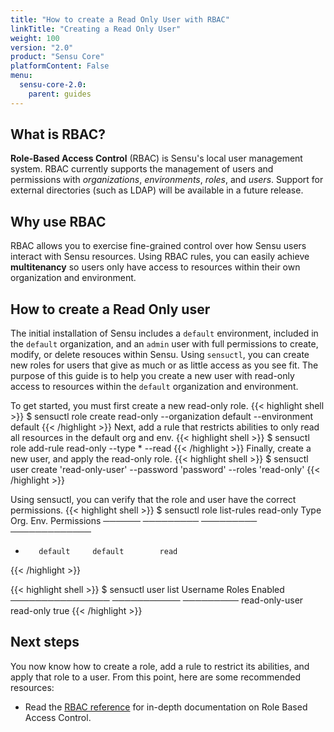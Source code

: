 ```yaml
---
title: "How to create a Read Only User with RBAC"
linkTitle: "Creating a Read Only User"
weight: 100
version: "2.0"
product: "Sensu Core"
platformContent: False
menu: 
  sensu-core-2.0:
    parent: guides
---
```


## What is RBAC?
**Role-Based Access Control** (RBAC) is Sensu's local user management system. RBAC currently supports the management of users and permissions with *organizations*, *environments*, *roles*, and *users*. Support for external directories (such as LDAP) will be available in a future release.

## Why use RBAC
RBAC allows you to exercise fine-grained control over how Sensu users interact 
with Sensu resources. Using RBAC rules, you can easily achieve **multitenancy** 
so users only have access to resources within their own organization and environment. 

## How to create a Read Only user
The initial installation of Sensu includes a `default` environment, included in the `default` organization, and an `admin` user with full permissions to create, modify, or delete resouces within Sensu. Using `sensuctl`, you can create new roles for users that give as much or as little access as you see fit. The purpose of this guide is to help you create a new user with read-only access to resources within the `default` organization and environment.

To get started, you must first create a new read-only role. 
{{< highlight shell >}}
$ sensuctl role create read-only --organization default --environment default
{{< /highlight >}}
Next, add a rule that restricts abilities to only read all resources in the default org and env.
{{< highlight shell >}}
$ sensuctl role add-rule read-only --type * --read
{{< /highlight >}}
Finally, create a new user, and apply the read-only role.
{{< highlight shell >}}
$ sensuctl user create 'read-only-user'  --password 'password' --roles 'read-only'
{{< /highlight >}}

Using sensuctl, you can verify that the role and user have the correct permissions.
{{< highlight shell >}}
$ sensuctl role list-rules read-only
  Type       Org.       Env.       Permissions
 ────── ───────── ───────── ─────────────
  *        default     default        read
{{< /highlight >}}

{{< highlight shell >}}
$ sensuctl user list 
Username        	Roles       Enabled
──────────────── ─────────── ─────────
read-only-user        read-only      true
{{< /highlight >}}
## Next steps

You now know how to create a role, add a rule to restrict its abilities, and apply that role to a user. From this point, here are some recommended resources:

* Read the [RBAC reference][1] for in-depth documentation on Role Based Access Control. 

[1]: ../../reference/rbac

